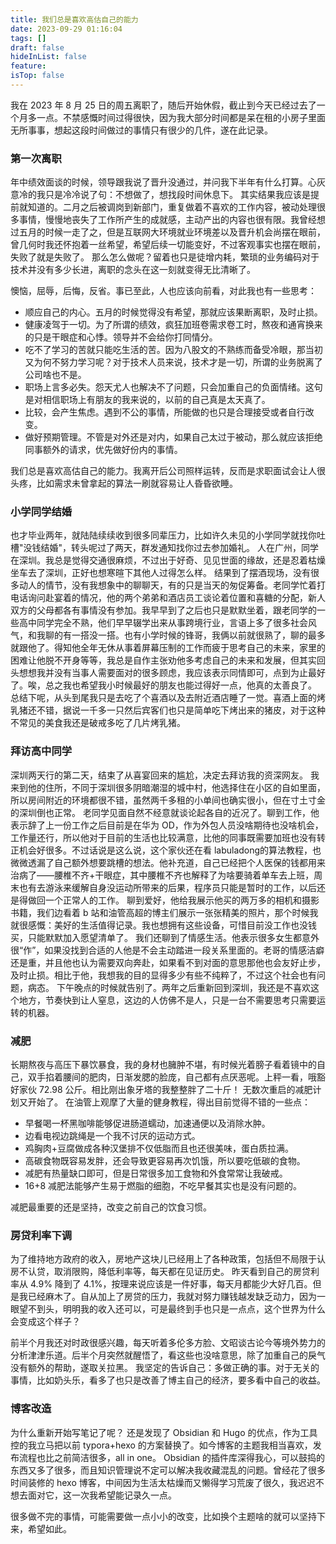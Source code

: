 ```yaml
---
title: 我们总是喜欢高估自己的能力
date: 2023-09-29 01:16:04
tags: []
draft: false
hideInList: false
feature: 
isTop: false
---
```


我在 2023 年 8 月 25 日的周五离职了，随后开始休假，截止到今天已经过去了一个月多一点。不禁感慨时间过得很快，因为我大部分时间都是呆在租的小房子里面无所事事，想起这段时间做过的事情只有很少的几件，遂在此记录。

### 第一次离职
年中绩效面谈的时候，领导跟我说了晋升没通过，并问我下半年有什么打算。心灰意冷的我只是冷冷说了句：不想做了，想找段时间休息下。
其实结果我应该是提前就知道的。二月之后被调岗到新部门，重复做着不喜欢的工作内容，被动处理很多事情，慢慢地丧失了工作所产生的成就感，主动产出的内容也很有限。我曾经想过五月的时候一走了之，但是互联网大环境就业环境差以及晋升机会尚摆在眼前，曾几何时我还怀抱着一丝希望，希望后续一切能变好，不过客观事实也摆在眼前，失败了就是失败了。
那么怎么做呢？留着也只是徒增内耗，繁琐的业务编码对于技术并没有多少长进，离职的念头在这一刻就变得无比清晰了。

<!--more-->

懊恼，屈辱，后悔，反省。事已至此，人也应该向前看，对此我也有一些思考：
- 顺应自己的内心。五月的时候觉得没有希望，那就应该果断离职，及时止损。
- 健康凌驾于一切。为了所谓的绩效，疯狂加班卷需求卷工时，熬夜和通宵换来的只是干眼症和心悸。领导并不会给你打同情分。
- 吃不了学习的苦就只能吃生活的苦。因为八股文的不熟练而备受冷眼，那当初又为何不努力学习呢？对于技术人员来说，技术才是一切，所谓的业务脱离了公司啥也不是。
- 职场上言多必失。怨天尤人也解决不了问题，只会加重自己的负面情绪。这句是对相信职场上有朋友的我来说的，以前的自己真是太天真了。
- 比较，会产生焦虑。遇到不公的事情，所能做的也只是合理接受或者自行改变。
- 做好预期管理。不管是对外还是对内，如果自己太过于被动，那么就应该拒绝同事额外的请求，优先做好份内的事情。

我们总是喜欢高估自己的能力。我离开后公司照样运转，反而是求职面试会让人很头疼，比如需求未曾拿起的算法一刷就容易让人昏昏欲睡。



### 小学同学结婚
也才毕业两年，就陆陆续续收到很多同辈压力，比如许久未见的小学同学就找你吐槽"没钱结婚"，转头呢过了两天，群发通知找你过去参加婚礼。
人在广州，同学在深圳。我总是觉得交通很麻烦，不过出于好奇、见见世面的缘故，还是忍着枯燥坐车去了深圳，正好也想寒暄下其他人过得怎么样。
结果到了摆酒现场，没有很多动人的情节，没有我想象中的聊聊天，有的只是当天的匆促筹备。老同学忙着打电话询问赴宴着的情况，他的两个弟弟和酒店员工谈论着位置和喜糖的分配，新人双方的父母都各有事情没有参加。我早早到了之后也只是默默坐着，跟老同学的一些高中同学完全不熟，他们早早辍学出来从事跨境行业，言语上多了很多社会风气，和我聊的有一搭没一搭。也有小学时候的锋哥，我俩以前就很熟了，聊的最多就跟他了。得知他全年无休从事着屏幕压制的工作而疲于思考自己的未来，家里的困难让他脱不开身等等，我总是自作主张劝他多考虑自己的未来和发展，但其实回头想想我并没有当事人需要面对的很多顾虑，我应该表示同情即可，点到为止最好了。唉，总之我也希望我小时候最好的朋友也能过得好一点，他真的太善良了。
总结下呢，从头到尾我只是去吃了个喜酒以及去附近酒店睡了一觉。喜酒上面的烤乳猪还不错，据说一千多一只然后宾客们也只是简单吃下烤出来的猪皮，对于这种不常见的美食我还是破戒多吃了几片烤乳猪。

### 拜访高中同学
深圳两天行的第二天，结束了从喜宴回来的尴尬，决定去拜访我的资深网友。
我来到他的住所，不同于深圳很多阴暗潮湿的城中村，他选择住在小区的自如里面，所以房间附近的环境都很不错，虽然两千多租的小单间也确实很小，但在寸土寸金的深圳倒也正常。
老同学见面自然不经意就谈论起各自的近况了。聊到工作，他表示辞了上一份工作之后目前是在华为 OD，作为外包人员没啥期待也没啥机会，工作量还行，所以他对于目前的生活也比较满意，比他的同事既需要加班也没有转正机会好很多。不过话说是这么说，这个家伙还在看 labuladong的算法教程，也微微透漏了自己额外想要跳槽的想法。他补充道，自己已经把个人医保的钱都用来治病了——腰椎不齐+干眼症，其中腰椎不齐也解释了为啥要骑着单车去上班，周末也有去游泳来缓解自身没运动所带来的后果，程序员只能是暂时的工作，以后还是得做回一个正常人的工作。
聊到爱好，他给我展示他买的两万多的相机和摄影书籍，我们边看着 b 站和油管高超的博主们展示一张张精美的照片，那个时候我就很感慨：美好的生活值得记录。我也想拥有这些设备，可惜目前没工作也没钱买，只能默默加入愿望清单了。
我们还聊到了情感生活。他表示很多女生都意外很“作”，如果没找到合适的人他是不会主动踏进一段关系里面的。老哥的情感洁癖还是重，并且他也认为需要双向奔赴，如果看不到对面的意思那他也会友好止步，及时止损。相比于他，我想我的目的显得多少有些不纯粹了，不过这个社会也有问题，病态。
下午晚点的时候就告别了。两年之后重新回到深圳，我还是不喜欢这个地方，节奏快到让人窒息，这边的人仿佛不是人，只是一台不需要思考只需要运转的机器。


### 减肥
长期熬夜与高压下暴饮暴食，我的身材也臃肿不堪，有时候光着膀子看着镜中的自己，双手掐着腰间的肥肉，日渐发腮的脸庞，自己都有点厌恶呢。上秤一看，哦豁好家伙 72.98 公斤。相比刚出象牙塔的我整整胖了二十斤！
无数次重启的减肥计划又开始了。
在油管上观摩了大量的健身教程，得出目前觉得不错的一些点：
- 早餐喝一杯黑咖啡能够促进肠道蠕动，加速通便以及消除水肿。
- 边看电视边跳绳是一个我不讨厌的运动方式。
- 鸡胸肉+豆腐做成各种汉堡排不仅低脂而且也还很美味，蛋白质拉满。
- 高碳食物既容易发胖，还会导致更容易再次饥饿，所以要吃低碳的食物。
- 减肥有热量缺口即可，但是日常很多加工食物和外食常常让我破戒。
- 16+8 减肥法能够产生易于燃脂的细胞，不吃早餐其实也是没有问题的。

减肥最重要的还是坚持，改变之前自己的饮食习惯。

### 房贷利率下调
为了维持地方政府的收入，房地产这块儿已经用上了各种政策，包括但不局限于认房不认贷，取消限购，降低利率等，每天都在见证历史。
昨天看到自己的房贷利率从 4.9% 降到了 4.1%，按理来说应该是一件好事，每天月都能少大好几百。但是我已经麻木了。自从加上了房贷的压力，我就对努力赚钱越发缺乏动力，因为一眼望不到头，明明我的收入还可以，可是最终到手也只是一点点，这个世界为什么会变成这个样子？

前半个月我还对时政很感兴趣，每天听着多伦多方脸、文昭谈古论今等境外势力的分析津津乐道。后半个月突然就醒悟了，看这些也没啥意思，除了加重自己的戾气没有额外的帮助，遂取关拉黑。
我坚定的告诉自己：多做正确的事。对于无关的事情，比如奶头乐，看多了也只是改善了博主自己的经济，要多看中自己的收益。

### 博客改造
为什么重新开始写笔记了呢？
还是发现了 Obsidian 和 Hugo 的优点，作为工具控的我立马把以前 typora+hexo 的方案替换了。如今博客的主题我相当喜欢，发布流程也比之前简洁很多，all in one。 Obsidian 的插件库深得我心，可以鼓捣的东西又多了很多，而且知识管理说不定可以解决我收藏混乱的问题。曾经花了很多时间装修的 hexo 博客，中间因为生活太枯燥而又懒得学习荒废了很久，我迟迟不想去面对它，这一次我希望能记录久一点。

很多做不完的事情，可能需要做一点小小的改变，比如换个主题啥的就可以坚持下来，希望如此。







